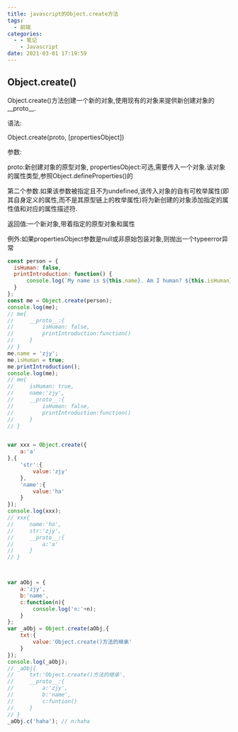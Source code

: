 ```yaml
---
title: javascript的Object.create方法
tags:
  - 前端
categories:
  - - 笔记
    - Javascript
date: 2021-03-01 17:19:59
---
```

## Object.create()

Object.create()方法创建一个新的对象,使用现有的对象来提供新创建对象的__proto__.

语法:

  Object.create(proto, [propertiesObject])

参数:

  proto:新创建对象的原型对象,
  propertiesObject:可选,需要传入一个对象.该对象的属性类型,参照Object.defineProperties()的

第二个参数.如果该参数被指定且不为undefined,该传入对象的自有可枚举属性(即其自身定义的属性,而不是其原型链上的枚举属性)将为新创建的对象添加指定的属性值和对应的属性描述符.

返回值:一个新对象,带着指定的原型对象和属性

例外:如果propertiesObject参数是null或非原始包装对象,则抛出一个typeerror异常

```js
const person = {
  isHuman: false,
  printIntroduction: function() {
      console.log(`My name is ${this.name}. Am I human? ${this.isHuman}`);
  }
};
const me = Object.create(person);
console.log(me);
// me{
//     __proto__:{
//         isHuman: false,
//         printIntroduction:function()
//     }
// }
me.name = 'zjy';
me.isHuman = true;
me.printIntroduction();
console.log(me);
// me{
//     isHuman: true,
//     name:'zjy',
//     __proto__:{
//         isHuman: false,
//         printIntroduction:function()
//     }
// }


var xxx = Object.create({
    a:'a'
},{
    'str':{
        value:'zjy'
    },
    'name':{
        value:'ha'
    }
});
console.log(xxx);
// xxx{
//     name:'ha',
//     str:'zjy',
//     __proto__:{
//         a:'a'
//     }
// }



var aObj = {
    a:'zjy',
    b:'name',
    c:function(n){
        console.log('n:'+n);
    }
};
var _aObj = Object.create(aObj,{
    txt:{
        value:'Object.create()方法的继承'
    }
});
console.log(_aObj);
// _aObj{
//     txt:'Object.create()方法的继承',
//     __proto__:{
//         a:'zjy',
//         b:'name',
//         c:funtion()
//     }
// }
_aObj.c('haha'); // n:haha
```
